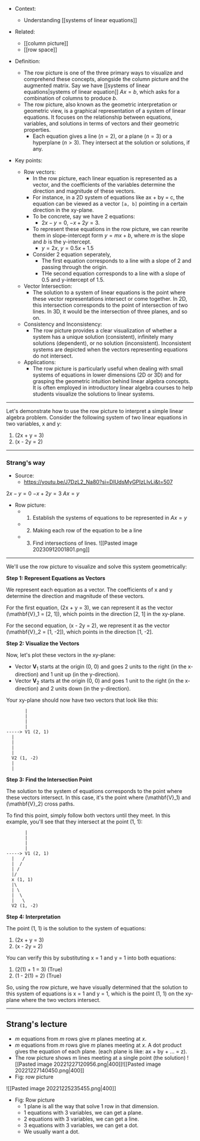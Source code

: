 - Context:
	- Understanding [[systems of linear equations]]

- Related:
	- [[column picture]]
	- [[row space]]

- Definition:
	- The row picture is one of the three primary ways to visualize and comprehend these concepts, alongside the column picture and the augmented matrix. Say we have [[systems of linear equations|systems of linear equation]] $Ax = b$, which asks for a combination of columns to produce $b$. 
	- The row picture, also known as the geometric interpretation or geometric view, is a graphical representation of a system of linear equations. It focuses on the relationship between equations, variables, and solutions in terms of vectors and their geometric properties.
		- Each equation gives a line ($n = 2$), or a plane ($n = 3$) or a hyperplane ($n > 3$). They intersect at the solution or solutions, if any. 

- Key points:
	- Row vectors:
		- In the row picture, each linear equation is represented as a vector, and the coefficients of the variables determine the direction and magnitude of these vectors. 
		- For instance, in a 2D system of equations like ax + by = c, the equation can be viewed as a vector `[a, b]` pointing in a certain direction in the xy-plane.
		- To be concrete, say we have 2 equations: 
			- $2x - y = 0$, $-x + 2y = 3$. 
		- To represent these equations in the row picture, we can rewrite them in slope-intercept form $y = mx + b$, where $m$ is the slope and $b$ is the y-intercept. 
			- $y = 2x$, $y = 0.5x + 1.5$
		- Consider 2 equation seperately, 
			- The first equation corresponds to a line with a slope of 2 and passing through the origin.
			- THe second equation corresponds to a line with a slope of 0.5 and y-intercept of 1.5.
	- Vector Intersection: 
		- The solution to a system of linear equations is the point where these vector representations intersect or come together. In 2D, this intersection corresponds to the point of intersection of two lines. In 3D, it would be the intersection of three planes, and so on.
	- Consistency and Inconsistency: 
		- The row picture provides a clear visualization of whether a system has a unique solution (consistent), infinitely many solutions (dependent), or no solution (inconsistent). Inconsistent systems are depicted when the vectors representing equations do not intersect.
	- Applications: 
		- The row picture is particularly useful when dealing with small systems of equations in lower dimensions (2D or 3D) and for grasping the geometric intuition behind linear algebra concepts. It is often employed in introductory linear algebra courses to help students visualize the solutions to linear systems.
---
Let's demonstrate how to use the row picture to interpret a simple linear algebra problem. Consider the following system of two linear equations in two variables, x and y:

1. \(2x + y = 3\)
2. \(x - 2y = 2\)

---
### Strang's way

- Source:
	- https://youtu.be/J7DzL2_Na80?si=DIUdsMyGPIzLlvLi&t=507

$2x - y = 0$
$-x +2y = 3$
$Ax = y$

- Row picture:
	- 1. Establish the systems of equations to be represented in $Ax = y$
	- 2. Making each row of the equation to be a line
	- 3. Find intersections of lines.
![[Pasted image 20230912001801.png]]

---

We'll use the row picture to visualize and solve this system geometrically:


**Step 1: Represent Equations as Vectors**

We represent each equation as a vector. The coefficients of x and y determine the direction and magnitude of these vectors.

For the first equation, \(2x + y = 3\), we can represent it as the vector \(\mathbf{V}_1 = [2, 1]\), which points in the direction [2, 1] in the xy-plane.

For the second equation, \(x - 2y = 2\), we represent it as the vector \(\mathbf{V}_2 = [1, -2]\), which points in the direction [1, -2].

**Step 2: Visualize the Vectors**

Now, let's plot these vectors in the xy-plane:

- Vector $\mathbf{V}_1$ starts at the origin (0, 0) and goes 2 units to the right (in the x-direction) and 1 unit up (in the y-direction).
- Vector $\mathbf{V}_2$ starts at the origin (0, 0) and goes 1 unit to the right (in the x-direction) and 2 units down (in the y-direction).

Your xy-plane should now have two vectors that look like this:

```
       |
       |
       |
       |
-----> V1 (2, 1)
  |
  |
  |
  |
  V2 (1, -2)
  |
  |
```

**Step 3: Find the Intersection Point**

The solution to the system of equations corresponds to the point where these vectors intersect. In this case, it's the point where \(\mathbf{V}_1\) and \(\mathbf{V}_2\) cross paths.

To find this point, simply follow both vectors until they meet. In this example, you'll see that they intersect at the point (1, 1):

```
       |
       |
       |
       |
-----> V1 (2, 1)
  |   /
  |  /
  | / 
  |/  
  x (1, 1)
  |\
  | \
  |  \
  |   \
  V2 (1, -2)
```

**Step 4: Interpretation**

The point (1, 1) is the solution to the system of equations:

1. \(2x + y = 3\)
2. \(x - 2y = 2\)

You can verify this by substituting x = 1 and y = 1 into both equations:

1. \(2(1) + 1 = 3\) (True)
2. \(1 - 2(1) = 2\) (True)

So, using the row picture, we have visually determined that the solution to this system of equations is x = 1 and y = 1, which is the point (1, 1) on the xy-plane where the two vectors intersect.


---

## Strang's lecture

- $m$ equations from $m$ rows give $m$ planes meeting at $x$. 
- $m$ equations from $m$ rows give $m$ planes meeting at $x$. A dot product gives the equation of each plane. (each plane is like: ax + by + ... = z).
- The row picture shows m lines meeting at a single point (the solution)
![[Pasted image 20221227120956.png|400]]![[Pasted image 20221227140450.png|400]]
- Fig: row picture

![[Pasted image 20221225235455.png|400]]
- Fig: Row picture
	- 1 plane is all the way that solve 1 row in that dimension.
	- 1 equations with 3 variables, we can get a plane.  
	- 2 equations with 3 variables, we can get a line.  
	- 3 equations with 3 variables, we can get a dot.  
	- We usually want a dot. 